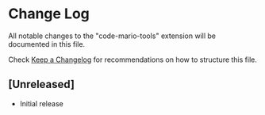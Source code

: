 # Change Log
All notable changes to the "code-mario-tools" extension will be documented in this file.

Check [Keep a Changelog](http://keepachangelog.com/) for recommendations on how to structure this file.

## [Unreleased]
- Initial release